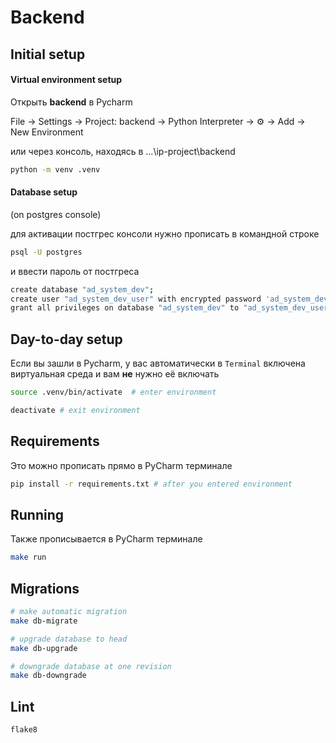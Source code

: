 # Backend

## Initial setup


#### Virtual environment setup

Открыть **backend** в Pycharm

File -> Settings -> Project: backend -> Python Interpreter -> ⚙ -> Add 
-> New Environment

или через консоль, находясь в ...\ip-project\backend

```bash
python -m venv .venv
```

#### Database setup
(on postgres console)

для активации постгрес консоли нужно прописать в командной строке

```bash
psql -U postgres
```

и ввести пароль от постгреса

```bash
create database "ad_system_dev";
create user "ad_system_dev_user" with encrypted password 'ad_system_dev_user';
grant all privileges on database "ad_system_dev" to "ad_system_dev_user";
```

## Day-to-day setup

Если вы зашли в Pycharm, у вас автоматически в `Terminal` включена виртуальная
среда и вам **не** нужно её включать

```bash
source .venv/bin/activate  # enter environment
```

```bash
deactivate # exit environment
```

## Requirements

Это можно прописать прямо в PyCharm терминале

```bash
pip install -r requirements.txt # after you entered environment
```

## Running

Также прописывается в PyCharm терминале

```bash
make run
```

## Migrations

```bash
# make automatic migration
make db-migrate

# upgrade database to head
make db-upgrade

# downgrade database at one revision
make db-downgrade
```

## Lint

```bash
flake8
```
